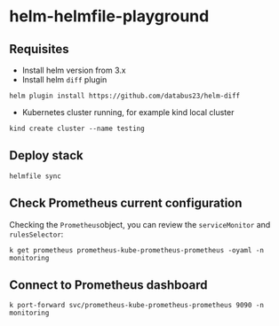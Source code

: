 # helm-helmfile-playground

## Requisites

- Install helm version from 3.x
- Install helm `diff` plugin
```
helm plugin install https://github.com/databus23/helm-diff
```
- Kubernetes cluster running, for example kind local cluster
```
kind create cluster --name testing
```

## Deploy stack
```
helmfile sync
```

## Check Prometheus current configuration
Checking the `Prometheus`object, you can review the `serviceMonitor` and `rulesSelector`:
```
k get prometheus prometheus-kube-prometheus-prometheus -oyaml -n monitoring
```

## Connect to Prometheus dashboard
```
k port-forward svc/prometheus-kube-prometheus-prometheus 9090 -n monitoring
```
